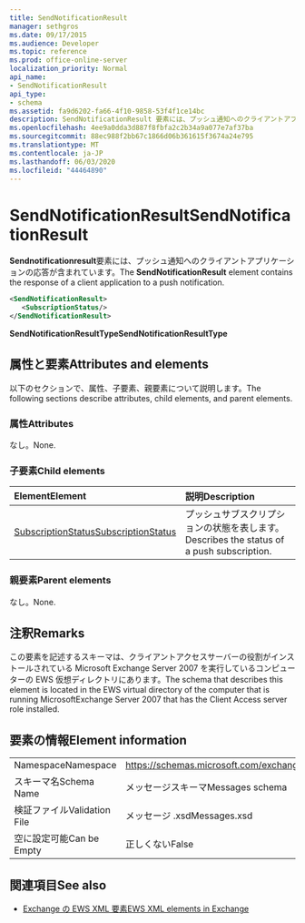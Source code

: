 ```yaml
---
title: SendNotificationResult
manager: sethgros
ms.date: 09/17/2015
ms.audience: Developer
ms.topic: reference
ms.prod: office-online-server
localization_priority: Normal
api_name:
- SendNotificationResult
api_type:
- schema
ms.assetid: fa9d6202-fa66-4f10-9858-53f4f1ce14bc
description: SendNotificationResult 要素には、プッシュ通知へのクライアントアプリケーションの応答が含まれています。
ms.openlocfilehash: 4ee9a0dda3d887f8fbfa2c2b34a9a077e7af37ba
ms.sourcegitcommit: 88ec988f2bb67c1866d06b361615f3674a24e795
ms.translationtype: MT
ms.contentlocale: ja-JP
ms.lasthandoff: 06/03/2020
ms.locfileid: "44464890"
---
```

# <a name="sendnotificationresult"></a><span data-ttu-id="5226b-103">SendNotificationResult</span><span class="sxs-lookup"><span data-stu-id="5226b-103">SendNotificationResult</span></span>

<span data-ttu-id="5226b-104">**Sendnotificationresult**要素には、プッシュ通知へのクライアントアプリケーションの応答が含まれています。</span><span class="sxs-lookup"><span data-stu-id="5226b-104">The **SendNotificationResult** element contains the response of a client application to a push notification.</span></span> 
  
```xml
<SendNotificationResult>
   <SubscriptionStatus/>
</SendNotificationResult>
```

 <span data-ttu-id="5226b-105">**SendNotificationResultType**</span><span class="sxs-lookup"><span data-stu-id="5226b-105">**SendNotificationResultType**</span></span>
## <a name="attributes-and-elements"></a><span data-ttu-id="5226b-106">属性と要素</span><span class="sxs-lookup"><span data-stu-id="5226b-106">Attributes and elements</span></span>

<span data-ttu-id="5226b-107">以下のセクションで、属性、子要素、親要素について説明します。</span><span class="sxs-lookup"><span data-stu-id="5226b-107">The following sections describe attributes, child elements, and parent elements.</span></span>
  
### <a name="attributes"></a><span data-ttu-id="5226b-108">属性</span><span class="sxs-lookup"><span data-stu-id="5226b-108">Attributes</span></span>

<span data-ttu-id="5226b-109">なし。</span><span class="sxs-lookup"><span data-stu-id="5226b-109">None.</span></span>
  
### <a name="child-elements"></a><span data-ttu-id="5226b-110">子要素</span><span class="sxs-lookup"><span data-stu-id="5226b-110">Child elements</span></span>

|<span data-ttu-id="5226b-111">**Element**</span><span class="sxs-lookup"><span data-stu-id="5226b-111">**Element**</span></span>|<span data-ttu-id="5226b-112">**説明**</span><span class="sxs-lookup"><span data-stu-id="5226b-112">**Description**</span></span>|
|:-----|:-----|
|[<span data-ttu-id="5226b-113">SubscriptionStatus</span><span class="sxs-lookup"><span data-stu-id="5226b-113">SubscriptionStatus</span></span>](subscriptionstatus.md) <br/> |<span data-ttu-id="5226b-114">プッシュサブスクリプションの状態を表します。</span><span class="sxs-lookup"><span data-stu-id="5226b-114">Describes the status of a push subscription.</span></span>  <br/> |
   
### <a name="parent-elements"></a><span data-ttu-id="5226b-115">親要素</span><span class="sxs-lookup"><span data-stu-id="5226b-115">Parent elements</span></span>

<span data-ttu-id="5226b-116">なし。</span><span class="sxs-lookup"><span data-stu-id="5226b-116">None.</span></span>
  
## <a name="remarks"></a><span data-ttu-id="5226b-117">注釈</span><span class="sxs-lookup"><span data-stu-id="5226b-117">Remarks</span></span>

<span data-ttu-id="5226b-118">この要素を記述するスキーマは、クライアントアクセスサーバーの役割がインストールされている Microsoft Exchange Server 2007 を実行しているコンピューターの EWS 仮想ディレクトリにあります。</span><span class="sxs-lookup"><span data-stu-id="5226b-118">The schema that describes this element is located in the EWS virtual directory of the computer that is running MicrosoftExchange Server 2007 that has the Client Access server role installed.</span></span>
  
## <a name="element-information"></a><span data-ttu-id="5226b-119">要素の情報</span><span class="sxs-lookup"><span data-stu-id="5226b-119">Element information</span></span>

|||
|:-----|:-----|
|<span data-ttu-id="5226b-120">Namespace</span><span class="sxs-lookup"><span data-stu-id="5226b-120">Namespace</span></span>  <br/> |https://schemas.microsoft.com/exchange/services/2006/messages  <br/> |
|<span data-ttu-id="5226b-121">スキーマ名</span><span class="sxs-lookup"><span data-stu-id="5226b-121">Schema Name</span></span>  <br/> |<span data-ttu-id="5226b-122">メッセージスキーマ</span><span class="sxs-lookup"><span data-stu-id="5226b-122">Messages schema</span></span>  <br/> |
|<span data-ttu-id="5226b-123">検証ファイル</span><span class="sxs-lookup"><span data-stu-id="5226b-123">Validation File</span></span>  <br/> |<span data-ttu-id="5226b-124">メッセージ .xsd</span><span class="sxs-lookup"><span data-stu-id="5226b-124">Messages.xsd</span></span>  <br/> |
|<span data-ttu-id="5226b-125">空に設定可能</span><span class="sxs-lookup"><span data-stu-id="5226b-125">Can be Empty</span></span>  <br/> |<span data-ttu-id="5226b-126">正しくない</span><span class="sxs-lookup"><span data-stu-id="5226b-126">False</span></span>  <br/> |
   
## <a name="see-also"></a><span data-ttu-id="5226b-127">関連項目</span><span class="sxs-lookup"><span data-stu-id="5226b-127">See also</span></span>



- [<span data-ttu-id="5226b-128">Exchange の EWS XML 要素</span><span class="sxs-lookup"><span data-stu-id="5226b-128">EWS XML elements in Exchange</span></span>](ews-xml-elements-in-exchange.md)

